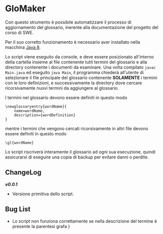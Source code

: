 # GloMaker

Con questo strumento è possibile automatizzare il processo di aggiornamento del glossario, inerente alla documentazione del progetto del corso di SWE. 

Per il suo corretto funzionamento è necessario aver installato nella macchina [Java 8](http://www.oracle.com/technetwork/java/javase/downloads/jdk8-downloads-2133151.html).

Lo script viene eseguito da console, e deve essere posizionato all'interno della cartella insieme al file contenente tutti termini del glossario e alla directory contenente i documenti da esaminare. Una volta compilato `javac Main.java` ed eseguito `java Main`, il programma chiederà all'utente di selezionare il file principale del glossario contenente **SOLAMENTE** i termini con le loro definizioni, e successivamente la directory dove cercare ricorsivamente nuovi termini da aggiungere al glossario. 

I termini nel glossario devono essere definiti in questo modo
```
\newglossaryentry{wordName}{
    name=wordName,
    description={wordDefinition}
}
```
mentre i termini che vengono cercati ricorsivamente in altri file devono essere definiti in questo modo
```
\gl{wordName}
```

Lo script riscriverà interamente il glossario ad ogni sua esecuzione, quindi assicurarsi di eseguire una copia di backup per evitare danni o perdite.

## ChangeLog
***v0.0.1***
- Versione primitiva dello script.

## Bug List
- Lo script non funziona correttamente se nella descrizione del termine è presente la parentesi grafa }
